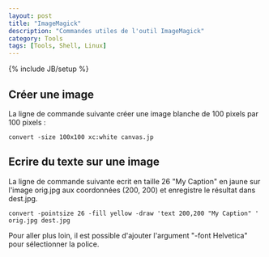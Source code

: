 ```yaml
---
layout: post
title: "ImageMagick"
description: "Commandes utiles de l'outil ImageMagick"
category: Tools
tags: [Tools, Shell, Linux]
---
```

{% include JB/setup %}

## Créer une image ##

La ligne de commande suivante créer une image blanche de 100 pixels par 100 pixels :

~~~~~~~
convert -size 100x100 xc:white canvas.jp
~~~~~~~


## Ecrire du texte sur une image ##

La ligne de commande suivante ecrit en taille 26 "My Caption" en jaune sur l'image orig.jpg aux coordonnées (200, 200) et enregistre le résultat dans dest.jpg.

~~~~~~~
convert -pointsize 26 -fill yellow -draw 'text 200,200 "My Caption" ' orig.jpg dest.jpg
~~~~~~~

Pour aller plus loin, il est possible d'ajouter l'argument "-font Helvetica" pour sélectionner la police.

